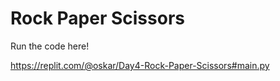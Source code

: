 # Rock Paper Scissors

Run the code here!

https://replit.com/@oskar/Day4-Rock-Paper-Scissors#main.py
